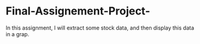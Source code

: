 # Final-Assignement-Project-
In this assignment, I will extract some stock data, and then display this data in a grap.
